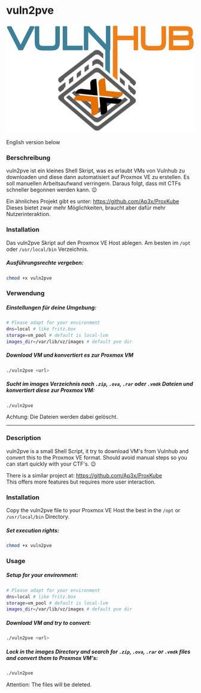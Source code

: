 # vuln2pve

<img src="img/vunl2pve.png" width="552" height="291">

English version below

### Berschreibung
vuln2pve ist ein kleines Shell Skript, was es erlaubt VMs von Vulnhub zu downloaden
und diese dann automatisiert auf Proxmox VE zu erstellen.
Es soll manuellen Arbeitsaufwand verringern. Daraus folgt, dass mit CTFs schneller begonnen werden kann. 😉

Ein ähnliches Projekt gibt es unter: https://github.com/Ap3x/ProxKube \
Dieses bietet zwar mehr Möglichkeiten, braucht aber dafür mehr Nutzerinteraktion.

### Installation
Das vuln2pve Skript auf den Proxmox VE Host ablegen. Am besten im `/opt` oder `/usr/local/bin` Verzeichnis.

##### Ausführungsrechte vergeben:
```bash
chmod +x vuln2pve

```

### Verwendung

##### Einstellungen für deine Umgebung:
```bash
# Please adapt for your environment 
dns=local # like fritz.box
storage=vm_pool # default is local-lvm
images_dir=/var/lib/vz/images # default pve dir
```

##### Download VM und konvertiert es zur Proxmox VM
```bash
./vuln2pve <url>

```

##### Sucht im images Verzeichnis nach `.zip`, `.ova`, `.rar` oder `.vmdk` Dateien und konvertiert diese zur Proxmox VM:
```bash
./vuln2pve

```
Achtung: Die Dateien werden dabei gelöscht.

---

### Description
vuln2pve is a small Shell Script, it try to download VM's from Vulnhub and convert this to the Proxmox VE format.
Should avoid manual steps so you can start quickly with your CTF's. 😉

There is a similar project at: https://github.com/Ap3x/ProxKube \
This offers more features but requires more user interaction. 

### Installation
Copy the vuln2pve file to your Proxmox VE Host the best in the `/opt` or `/usr/local/bin` Directory.

##### Set execution rights:
```bash
chmod +x vuln2pve

```

### Usage

##### Setup for your environment:
```bash
# Please adapt for your environment 
dns=local # like fritz.box
storage=vm_pool # default is local-lvm
images_dir=/var/lib/vz/images # default pve dir
```

##### Download VM and try to convert:
```bash
./vuln2pve <url>

```

##### Lock in the images Directory and search for `.zip`, `.ova`, `.rar` or `.vmdk` files and convert them to Proxmox VM's:
```bash
./vuln2pve

```
Attention: The files will be deleted.